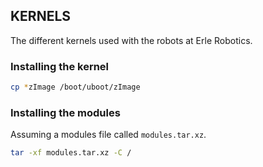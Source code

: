 KERNELS
-------

The different kernels used with the robots at Erle Robotics.

### Installing the kernel

```bash
cp *zImage /boot/uboot/zImage
```

### Installing the modules

Assuming a modules file called `modules.tar.xz`.
```bash
tar -xf modules.tar.xz -C /
```


